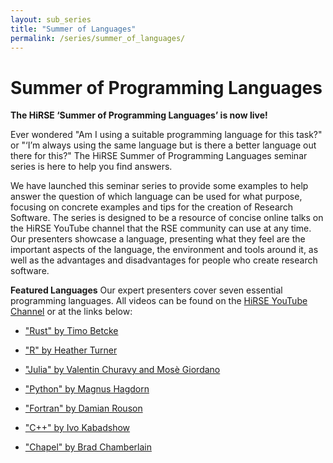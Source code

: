 ```yaml
---
layout: sub_series
title: "Summer of Languages"
permalink: /series/summer_of_languages/
---
```


# Summer of Programming Languages

**The HiRSE ‘Summer of Programming Languages’ is now live!**

Ever wondered "Am I using a suitable programming language for this task?" or "‘I’m always using the same language but is there a better language out there for this?" The HiRSE Summer of Programming Languages seminar series is here to help you find answers.

We have launched this seminar series to provide some examples to help answer the question of which language can be used for what purpose, focusing on concrete examples and tips for the creation of Research Software. The series is designed to be a resource of concise online talks on the HiRSE YouTube channel that the RSE community can use at any time. Our presenters showcase a language, presenting what they feel are the important aspects of the language, the environment and tools around it, as well as the advantages and disadvantages for people who create research software. 

**Featured Languages**
Our expert presenters cover seven essential programming languages. All videos can be found on the [HiRSE YouTube Channel](https://www.youtube.com/@Helmholtz_Platform_for_RSE) or at the links below:

* ["Rust" by Timo Betcke](https://www.youtube.com/watch?v=cQKt8ur5kwI&list=PLzCxBiTw83ujLTspm2lP6fMMHQkJaz7kc&index=6&t=33s)

* ["R" by Heather Turner](https://www.youtube.com/watch?v=92Sixju0qYQ&list=PLzCxBiTw83ujLTspm2lP6fMMHQkJaz7kc&index=5&t=726s)

* ["Julia" by Valentin Churavy and Mosè Giordano](https://www.youtube.com/watch?v=tShA102zIwk&list=PLzCxBiTw83ujLTspm2lP6fMMHQkJaz7kc&index=4&t=5s) 

* ["Python" by  Magnus Hagdorn](https://www.youtube.com/watch?v=nGpRvzGyM20&list=PLzCxBiTw83ujLTspm2lP6fMMHQkJaz7kc&index=2)

* ["Fortran" by Damian Rouson](https://www.youtube.com/watch?v=Gv5IjWMLvcQ&list=PLzCxBiTw83ujLTspm2lP6fMMHQkJaz7kc&index=3)
  
* ["C++" by Ivo Kabadshow ](https://www.youtube.com/watch?v=CwzLqCA7XoU&list=PLzCxBiTw83ujLTspm2lP6fMMHQkJaz7kc&index=1)
  
* ["Chapel" by Brad Chamberlain](https://www.youtube.com/watch?v=Au6dZB-ud8o)

